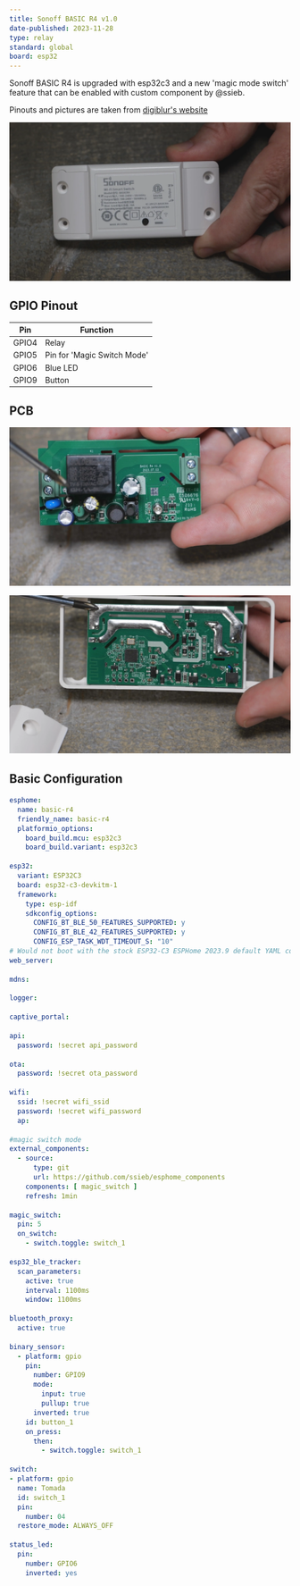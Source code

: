 ```yaml
---
title: Sonoff BASIC R4 v1.0
date-published: 2023-11-28
type: relay
standard: global
board: esp32
---
```


Sonoff BASIC R4 is upgraded with esp32c3 and a new 'magic mode switch' feature that can be enabled with custom component by @ssieb.

Pinouts and pictures are taken from [digiblur's website](https://digiblur.com/wiki/devices/relays/sonoff-basic-r4/)

![alt text](sonoff_basic_r4.webp "Sonoff BASIC R4")

## GPIO Pinout

| Pin    | Function                           |
| ------ | ---------------------------------- |
| GPIO4  | Relay |
| GPIO5 | Pin for 'Magic Switch Mode'          |
| GPIO6 | Blue LED   |
| GPIO9  | Button      |

## PCB

![alt text](sonoff_basic_r4_pcb.webp "Sonoff BASIC R4 PCB")

![alt text](sonoff_basic_r4_pcb_rear.webp "Sonoff BASIC R4 PCB rear")

## Basic Configuration

```yaml
esphome:
  name: basic-r4
  friendly_name: basic-r4
  platformio_options:
    board_build.mcu: esp32c3
    board_build.variant: esp32c3

esp32:
  variant: ESP32C3
  board: esp32-c3-devkitm-1
  framework:
    type: esp-idf
    sdkconfig_options:
      CONFIG_BT_BLE_50_FEATURES_SUPPORTED: y
      CONFIG_BT_BLE_42_FEATURES_SUPPORTED: y
      CONFIG_ESP_TASK_WDT_TIMEOUT_S: "10"
# Would not boot with the stock ESP32-C3 ESPHome 2023.9 default YAML config until I added/change the settings above for ESP32C3
web_server:

mdns:

logger:
  
captive_portal:
  
api:
  password: !secret api_password

ota:
  password: !secret ota_password

wifi:
  ssid: !secret wifi_ssid
  password: !secret wifi_password
  ap:

#magic switch mode
external_components:
  - source:
      type: git
      url: https://github.com/ssieb/esphome_components
    components: [ magic_switch ]
    refresh: 1min

magic_switch:
  pin: 5
  on_switch:
    - switch.toggle: switch_1

esp32_ble_tracker:
  scan_parameters:
    active: true
    interval: 1100ms
    window: 1100ms

bluetooth_proxy:
  active: true

binary_sensor:
  - platform: gpio
    pin:
      number: GPIO9
      mode:
        input: true
        pullup: true
      inverted: true
    id: button_1
    on_press:
      then:
        - switch.toggle: switch_1

switch:
- platform: gpio
  name: Tomada
  id: switch_1
  pin:
    number: 04
  restore_mode: ALWAYS_OFF

status_led:
  pin:
    number: GPIO6
    inverted: yes

```
